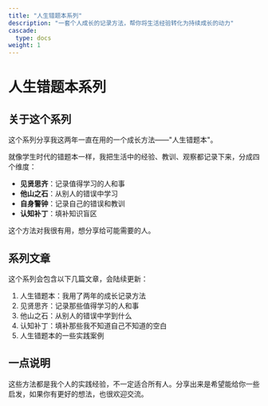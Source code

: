 ```yaml
---
title: "人生错题本系列"
description: "一套个人成长的记录方法，帮你将生活经验转化为持续成长的动力"
cascade:
  type: docs
weight: 1
---
```


# 人生错题本系列

## 关于这个系列

这个系列分享我这两年一直在用的一个成长方法——"人生错题本"。

就像学生时代的错题本一样，我把生活中的经验、教训、观察都记录下来，分成四个维度：

- **见贤思齐**：记录值得学习的人和事
- **他山之石**：从别人的错误中学习
- **自身警钟**：记录自己的错误和教训  
- **认知补丁**：填补知识盲区

这个方法对我很有用，想分享给可能需要的人。

## 系列文章

这个系列会包含以下几篇文章，会陆续更新：

1. 人生错题本：我用了两年的成长记录方法
2. 见贤思齐：记录那些值得学习的人和事
3. 他山之石：从别人的错误中学到什么
4. 认知补丁：填补那些我不知道自己不知道的空白
5. 人生错题本的一些实践案例

## 一点说明

这些方法都是我个人的实践经验，不一定适合所有人。分享出来是希望能给你一些启发，如果你有更好的想法，也很欢迎交流。
